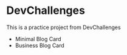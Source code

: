 # DevChallenges

This is a practice project from DevChallenges

- Minimal Blog Card
- Business Blog Card

